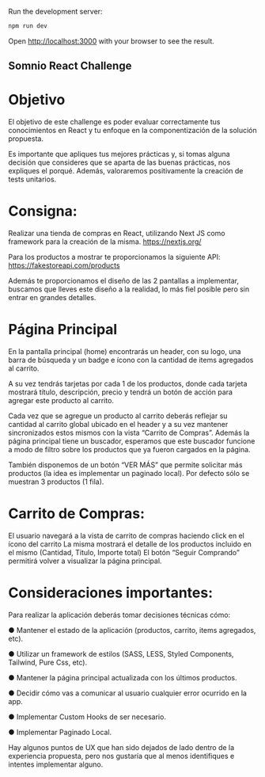 Run the development server:

```bash
npm run dev
```

Open [http://localhost:3000](http://localhost:3000) with your browser to see the result.

## Somnio React Challenge

# Objetivo
El objetivo de este challenge es poder evaluar correctamente tus
conocimientos en React y tu enfoque en la componentización de la solución
propuesta.

Es importante que apliques tus mejores prácticas y, si tomas alguna decisión
que consideres que se aparta de las buenas prácticas, nos expliques el
porqué. Además, valoraremos positivamente la creación de tests unitarios.
# Consigna:
Realizar una tienda de compras en React, utilizando Next JS como framework
para la creación de la misma. https://nextjs.org/

Para los productos a mostrar te proporcionamos la siguiente API:
https://fakestoreapi.com/products

Además te proporcionamos el diseño de las 2 pantallas a implementar,
buscamos que lleves este diseño a la realidad, lo más fiel posible pero sin
entrar en grandes detalles.

# Página Principal
En la pantalla principal (home) encontrarás un header, con su logo, una barra
de búsqueda y un badge e ícono con la cantidad de items agregados al
carrito.

A su vez tendrás tarjetas por cada 1 de los productos, donde cada tarjeta
mostrará título, descripción, precio y tendrá un botón de acción para agregar
este producto al carrito.

Cada vez que se agregue un producto al carrito deberás reflejar su cantidad
al carrito global ubicado en el header y a su vez mantener sincronizados
estos mismos con la vista “Carrito de Compras”.
Además la página principal tiene un buscador, esperamos que este buscador
funcione a modo de filtro sobre los productos que ya fueron cargados en la
página.

También disponemos de un botón “VER MÁS” que permite solicitar más
productos (la idea es implementar un paginado local). Por defecto sólo se
muestran 3 productos (1 fila).

# Carrito de Compras:
El usuario navegará a la vista de carrito de compras haciendo click en el
ícono del carrito
La misma mostrará el detalle de los productos incluido en el mismo (Cantidad,
Titulo, Importe total)
El botón “Seguir Comprando” permitirá volver a visualizar la página principal.

# Consideraciones importantes:
Para realizar la aplicación deberás tomar decisiones técnicas cómo:

● Mantener el estado de la aplicación (productos, carrito, items
agregados, etc).

● Utilizar un framework de estilos (SASS, LESS, Styled Components,
Tailwind, Pure Css, etc).

● Mantener la página principal actualizada con los últimos productos.

● Decidir cómo vas a comunicar al usuario cualquier error ocurrido en la
app.

● Implementar Custom Hooks de ser necesario.

● Implementar Paginado Local.

Hay algunos puntos de UX que han sido dejados de lado dentro de la
experiencia propuesta, pero nos gustaría que al menos identifiques e intentes
implementar alguno.
